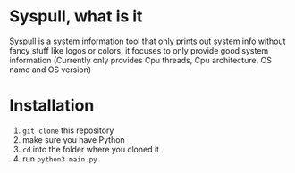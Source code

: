 # Syspull, what is it
Syspull is a system information tool that only prints out system info without fancy stuff like logos or colors, it focuses to only provide good system information
(Currently only provides Cpu threads, Cpu architecture, OS name and OS version)

# Installation
1. `git clone` this repository
2. make sure you have Python
3. `cd` into the folder where you cloned it
4. run `python3 main.py`

